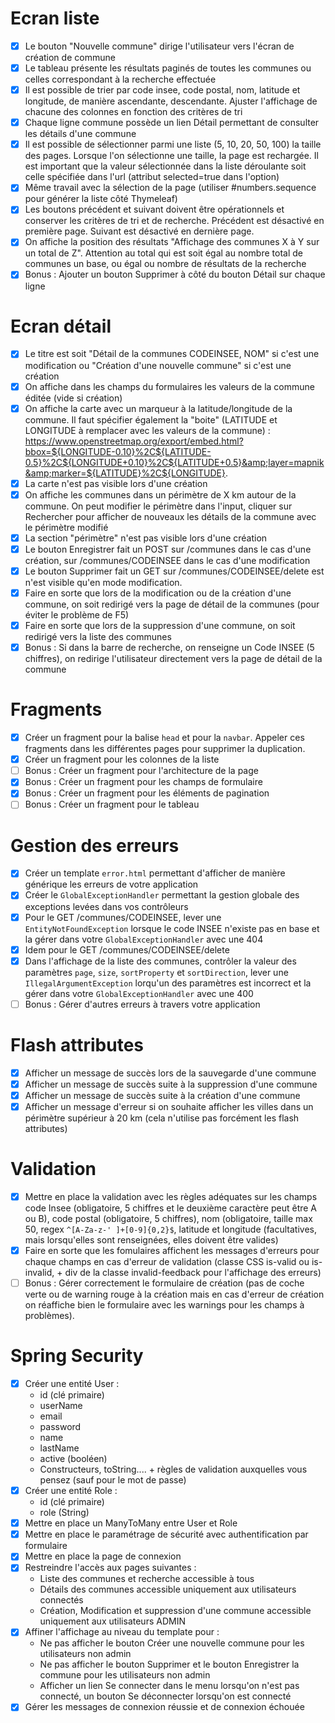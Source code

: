 # Ecran liste 

- [X] Le bouton "Nouvelle commune" dirige l'utilisateur vers l'écran de création de commune
- [X] Le tableau présente les résultats paginés de toutes les communes ou celles correspondant à la recherche effectuée
- [X] Il est possible de trier par code insee, code postal, nom, latitude et longitude, de manière ascendante, descendante. Ajuster l'affichage de chacune des colonnes en fonction des critères de tri
- [X] Chaque ligne commune possède un lien Détail permettant de consulter les détails d'une commune
- [X] Il est possible de sélectionner parmi une liste (5, 10, 20, 50, 100) la taille des pages. Lorsque l'on sélectionne une taille, la page est rechargée. Il est important que la valeur sélectionnée dans la liste déroulante soit celle spécifiée dans l'url (attribut selected=true dans l'option)
- [X] Même travail avec la sélection de la page (utiliser #numbers.sequence pour générer la liste côté Thymeleaf)
- [X] Les boutons précédent et suivant doivent être opérationnels et conserver les critères de tri et de recherche. Précédent est désactivé en première page. Suivant est désactivé en dernière page.
- [X] On affiche la position des résultats "Affichage des communes X à Y sur un total de Z". Attention au total qui est soit égal au nombre total de communes un base, ou égal ou nombre de résultats de la recherche
- [X] Bonus : Ajouter un bouton Supprimer à côté du bouton Détail sur chaque ligne

# Ecran détail
- [X] Le titre est soit "Détail de la communes CODEINSEE, NOM" si c'est une modification ou "Création d'une nouvelle commune" si c'est une création
- [X] On affiche dans les champs du formulaires les valeurs de la commune éditée (vide si création)
- [X] On affiche la carte avec un marqueur à la latitude/longitude de la commune. Il faut spécifier également la "boite" (LATITUDE et LONGITUDE à remplacer avec les valeurs de la commune) : https://www.openstreetmap.org/export/embed.html?bbox=${LONGITUDE-0.10}%2C${LATITUDE-0.5}%2C${LONGITUDE+0.10}%2C${LATITUDE+0.5}&amp;layer=mapnik&amp;marker=${LATITUDE}%2C${LONGITUDE}.
- [X] La carte n'est pas visible lors d'une création
- [X] On affiche les communes dans un périmètre de X km autour de la commune. On peut modifier le périmètre dans l'input, cliquer sur Rechercher pour afficher de nouveaux les détails de la commune avec le périmètre modifié
- [X] La section "périmètre" n'est pas visible lors d'une création
- [X] Le bouton Enregistrer fait un POST sur /communes dans le cas d'une création, sur /communes/CODEINSEE dans le cas d'une modification
- [X] Le bouton Supprimer fait un GET sur /communes/CODEINSEE/delete est n'est visible qu'en mode modification.
- [X] Faire en sorte que lors de la modification ou de la création d'une commune, on soit redirigé vers la page de détail de la communes (pour éviter le problème de F5)
- [X] Faire en sorte que lors de la suppression d'une commune, on soit redirigé vers la liste des communes
- [X] Bonus : Si dans la barre de recherche, on renseigne un Code INSEE (5 chiffres), on redirige l'utilisateur directement vers la page de détail de la commune

# Fragments
- [X] Créer un fragment pour la balise `head` et pour la `navbar`. Appeler ces fragments dans les différentes pages pour supprimer la duplication.
- [X] Créer un fragment pour les colonnes de la liste
- [ ] Bonus : Créer un fragment pour l'architecture de la page
- [X] Bonus : Créer un fragment pour les champs de formulaire
- [X] Bonus : Créer un fragment pour les éléments de pagination
- [ ] Bonus : Créer un fragment pour le tableau

# Gestion des erreurs
- [X] Créer un template `error.html` permettant d'afficher de manière générique les erreurs de votre application
- [X] Créer le `GlobalExceptionHandler` permettant la gestion globale des exceptions levées dans vos contrôleurs
- [X] Pour le GET /communes/CODEINSEE, lever une `EntityNotFoundException` lorsque le code INSEE n'existe pas en base et la gérer dans votre `GlobalExceptionHandler` avec une 404
- [X] Idem pour le GET /communes/CODEINSEE/delete
- [X] Dans l'affichage de la liste des communes, contrôler la valeur des paramètres `page`, `size`, `sortProperty` et `sortDirection`, lever une `IllegalArgumentException` lorqu'un des paramètres est incorrect et la gérer dans votre `GlobalExceptionHandler` avec une 400
- [ ] Bonus : Gérer d'autres erreurs à travers votre application

# Flash attributes
- [X] Afficher un message de succès lors de la sauvegarde d'une commune
- [X] Afficher un message de succès suite à la suppression d'une commune
- [X] Afficher un message de succès suite à la création d'une commune
- [X] Afficher un message d'erreur si on souhaite afficher les villes dans un périmètre supérieur à 20 km (cela n'utilise pas forcément les flash attributes)

# Validation
- [X] Mettre en place la validation avec les règles adéquates sur les champs code Insee (obligatoire, 5 chiffres et le deuxième caractère peut être A ou B), code postal (obligatoire, 5 chiffres), nom (obligatoire, taille max 50, regex `^[A-Za-z-' ]+[0-9]{0,2}$`, latitude et longitude (facultatives, mais lorsqu'elles sont renseignées, elles doivent être valides)
- [X] Faire en sorte que les fomulaires affichent les messages d'erreurs pour chaque champs en cas d'erreur de validation (classe CSS is-valid ou is-invalid, + div de la classe invalid-feedback pour l'affichage des erreurs)
- [ ] Bonus : Gérer correctement le formulaire de création (pas de coche verte ou de warning rouge à la création mais en cas d'erreur de création on réaffiche bien le formulaire avec les warnings pour les champs à problèmes).

# Spring Security
- [X] Créer une entité User : 
  - id (clé primaire)
  - userName 
  - email
  - password
  - name
  - lastName
  - active (booléen)
  - Constructeurs, toString.... + règles de validation auxquelles vous pensez (sauf pour le mot de passe)
- [X] Créer une entité Role : 
  - id (clé primaire)
  - role (String)
- [X] Mettre en place un ManyToMany entre User et Role
- [X] Mettre en place le paramétrage de sécurité avec authentification par formulaire
- [X] Mettre en place la page de connexion
- [X] Restreindre l'accès aux pages suivantes : 
  - Liste des communes et recherche accessible à tous
  - Détails des communes accessible uniquement aux utilisateurs connectés
  - Création, Modification et suppression d'une commune accessible uniquement aux utilisateurs ADMIN
- [X] Affiner l'affichage au niveau du template pour : 
  - Ne pas afficher le bouton Créer une nouvelle commune pour les utilisateurs non admin
  - Ne pas afficher le bouton Supprimer et le bouton Enregistrer la commune pour les utilisateurs non admin 
  - Afficher un lien Se connecter dans le menu lorsqu'on n'est pas connecté, un bouton Se déconnecter lorsqu'on est connecté
- [X] Gérer les messages de connexion réussie et de connexion échouée